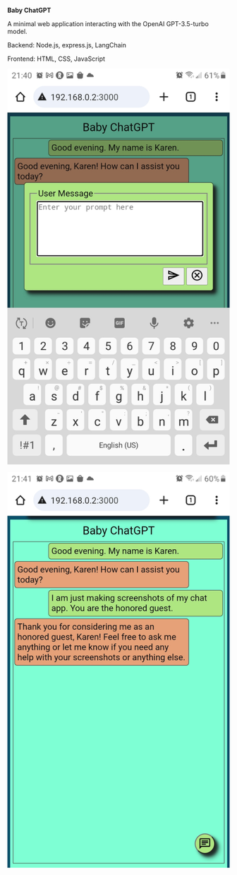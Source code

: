 **Baby ChatGPT**

A minimal web application interacting with the OpenAI GPT-3.5-turbo model. 

Backend: Node.js, express.js, LangChain

Frontend: HTML, CSS, JavaScript

![image](images/screenshot1.jpg)

![image](images/Screenshot2.jpg)



